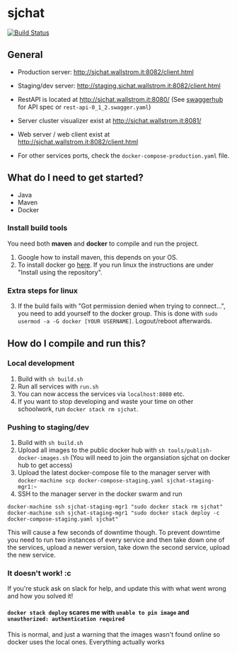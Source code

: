 # sjchat

[![Build Status](https://travis-ci.org/sjchat/sjchat.svg?branch=master)](https://travis-ci.org/sjchat/sjchat)


## General

 - Production server: http://sjchat.wallstrom.it:8082/client.html
 - Staging/dev server: http://staging.sjchat.wallstrom.it:8082/client.html

 - RestAPI is located at http://sjchat.wallstrom.it:8080/ (See [swaggerhub](https://app.swaggerhub.com/apis/alanihre/SJCHAT/0.1.2) for API spec or `rest-api-0_1_2.swagger.yaml`)
 - Server cluster visualizer exist at http://sjchat.wallstrom.it:8081/
 - Web server / web client exist at http://sjchat.wallstrom.it:8082/client.html
 - For other services ports, check the `docker-compose-production.yaml` file.

## What do I need to get started?

 - Java
 - Maven
 - Docker

### Install build tools
You need both **maven** and **docker** to compile and run the project.
1. Google how to install maven, this depends on your OS.
2. To install docker go [here](https://docs.docker.com/). If you run linux the instructions are under "Install using the repository".

### Extra steps for linux
3. If the build fails with "Got permission denied when trying to connect...", you need to add yourself to the docker group. This is done with ``sudo usermod -a -G docker [YOUR USERNAME]``. Logout/reboot afterwards.


## How do I compile and run this?

### Local development

1. Build with `sh build.sh`
2. Run all services with `run.sh`
3. You can now access the services via `localhost:8080` etc.
4. If you want to stop developing and waste your time on other schoolwork, run `docker stack rm sjchat`.

### Pushing to staging/dev

1. Build with `sh build.sh`
2. Upload all images to the public docker hub with `sh tools/publish-docker-images.sh` (You will need to join the organsiation sjchat on docker hub to get access)
3. Upload the latest docker-compose file to the manager server with `docker-machine scp docker-compose-staging.yaml sjchat-staging-mgr1:~`
4. SSH to the manager server in the docker swarm and run 
```
docker-machine ssh sjchat-staging-mgr1 "sudo docker stack rm sjchat"
docker-machine ssh sjchat-staging-mgr1 "sudo docker stack deploy -c docker-compose-staging.yaml sjchat"
```

This will cause a few seconds of downtime though. To prevent downtime you need to run two instances of every service and then take down one of the services, upload a newer version, take down the second service, upload the new service.

### It doesn't work! :c

If you're stuck ask on slack for help, and update this with what went wrong and how you solved it!

#### ``docker stack deploy`` scares me with ``unable to pin image`` and ``unauthorized: authentication required``
This is normal, and just a warning that the images wasn't found online so docker uses the local ones. Everything actually works